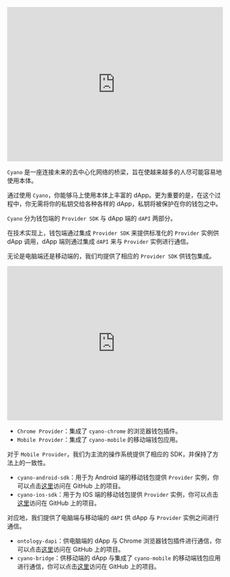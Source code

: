 
<iframe frameborder="0" src="https://v.qq.com/txp/iframe/player.html?vid=u0797zd38y1" allowFullScreen="true" width="100%" height="360"></iframe>

`Cyano` 是一座连接未来的去中心化网络的桥梁，旨在使越来越多的人尽可能容易地使用本体。

通过使用 `Cyano`，你能够马上使用本体上丰富的 dApp。更为重要的是，在这个过程中，你无需将你的私钥交给各种各样的 dApp，私钥将被保护在你的钱包之中。

`Cyano` 分为钱包端的 `Provider SDK` 与 dApp 端的 `dAPI` 两部分。

在技术实现上，钱包端通过集成 `Provider SDK` 来提供标准化的 `Provider` 实例供 dApp 调用，dApp 端则通过集成 `dAPI` 来与 `Provider` 实例进行通信。

无论是电脑端还是移动端的，我们均提供了相应的 `Provider SDK` 供钱包集成。

<iframe frameborder="0" src="https://v.qq.com/txp/iframe/player.html?vid=l0797rr9g9a" allowFullScreen="true" width="100%" height="360"></iframe>

- `Chrome Provider`：集成了 `cyano-chrome` 的浏览器钱包插件。
- `Mobile Provider`：集成了 `cyano-mobile` 的移动端钱包应用。

对于 `Mobile Provider`，我们为主流的操作系统提供了相应的 SDK，并保持了方法上的一致性。

- `cyano-android-sdk`：用于为 Android 端的移动钱包提供 `Provider` 实例，你可以点击[这里](https://github.com/ontio-cyano/cyano-android-sdk)访问在 GitHub 上的项目。
- `cyano-ios-sdk`：用于为 IOS 端的移动钱包提供 `Provider` 实例，你可以点击[这里](https://github.com/ontio-cyano/cyano-ios-sdk)访问在 GitHub 上的项目。

对应地，我们提供了电脑端与移动端的 `dAPI` 供 dApp 与 `Provider` 实例之间进行通信。

- `ontology-dapi`：供电脑端的 dApp 与 Chrome 浏览器钱包插件进行通信，你可以点击[这里](https://github.com/ontio/ontology-dapi)访问在 GitHub 上的项目。
- `cyano-bridge`：供移动端的 dApp 与集成了 `cyano-mobile` 的移动端钱包应用进行通信，你可以点击[这里](https://github.com/ontio-cyano/cyano-bridge)访问在 GitHub 上的项目。
